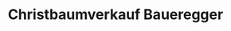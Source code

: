 ---
title: "Christbaumverkauf Baueregger"
url: /bad-reichenhall/christbaumverkauf-baueregger/
shop: Allgemein
---